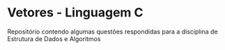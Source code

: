 # Vetores - Linguagem C
Repositório contendo algumas questões respondidas para a disciplina de Estrutura de Dados e Algoritmos

